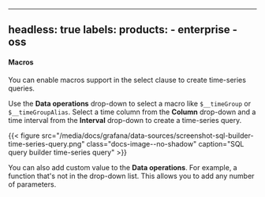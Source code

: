 -----

## headless: true labels: products: - enterprise - oss

#### Macros

You can enable macros support in the select clause to create time-series queries.

Use the **Data operations** drop-down to select a macro like `$__timeGroup` or `$__timeGroupAlias`.
Select a time column from the **Column** drop-down and a time interval from the **Interval** drop-down to create a time-series query.

{{\< figure src="/media/docs/grafana/data-sources/screenshot-sql-builder-time-series-query.png" class="docs-image--no-shadow" caption="SQL query builder time-series query" \>}}

You can also add custom value to the **Data operations**.
For example, a function that's not in the drop-down list.
This allows you to add any number of parameters.
